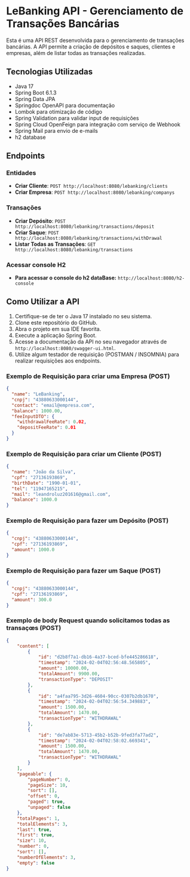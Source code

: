 # LeBanking API - Gerenciamento de Transações Bancárias

Esta é uma API REST desenvolvida para o gerenciamento de transações bancárias.  A API permite a criação de depósitos e saques,  clientes e empresas, além de listar todas as transações realizadas.

## Tecnologias Utilizadas

- Java 17
- Spring Boot 6.1.3
- Spring Data JPA
- Springdoc OpenAPI para documentação
- Lombok para otimização de código
- Spring Validation para validar input de requisições
- Spring Cloud OpenFeign para integração com serviço de Webhook
- Spring Mail para envio de e-mails
- h2 database

## Endpoints

### Entidades

- **Criar Cliente**: `POST http://localhost:8080/lebanking/clients`
- **Criar Empresa**: `POST http://localhost:8080/lebanking/companys`

### Transações

- **Criar Depósito**: `POST http://localhost:8080/lebanking/transactions/deposit`
- **Criar Saque**: `POST http://localhost:8080/lebanking/transactions/withDrawal`
- **Listar Todas as Transações**: `GET http://localhost:8080/lebanking/transactions`

### Acessar console H2

- **Para acessar o console do h2 dataBase:** `http://localhost:8080/h2-console`

## Como Utilizar a API

1. Certifique-se de ter o Java 17 instalado no seu sistema.
2. Clone este repositório do GitHub.
3. Abra o projeto em sua IDE favorita.
5. Execute a aplicação Spring Boot.
6. Acesse a documentação da API no seu navegador através de `http://localhost:8080/swagger-ui.html`.
7. Utilize algum testador de requisição (POSTMAN / INSOMNIA) para realizar requisições aos endpoints.


### Exemplo de Requisição para criar uma Empresa (POST)

```json
{
  "name": "LeBanking",
  "cnpj": "43880633000144",
  "contact": "email@empresa.com",
  "balance": 1000.00,
  "feeInputDTO": {
    "withdrawalFeeRate": 0.02,
    "depositFeeRate": 0.01
  }
}
```

### Exemplo de Requisição para criar um Cliente (POST)

```json
{
  "name": "João da Silva",
  "cpf": "27136193869",
  "birthDate": "1990-01-01",
  "tel": "11947165215",
  "mail": "leandroluz201616@gmail.com",
  "balance": 1000.0
}
```

### Exemplo de Requisição para fazer um Depósito (POST)

```json
{
  "cnpj": "43880633000144",
  "cpf": "27136193869",
  "amount": 1000.0
}
```

### Exemplo de Requisição para fazer um Saque (POST)

```json
{
  "cnpj": "43880633000144",
  "cpf": "27136193869",
  "amount": 300.0
}
```

### Exemplo de body Request quando solicitamos todas as transaçœs (POST)

```json
{
    "content": [
        {
            "id": "d2b8f7a1-db16-4a37-bced-bfe445286618",
            "timestamp": "2024-02-04T02:56:48.565805",
            "amount": 10000.00,
            "totalAmount": 9900.00,
            "transactionType": "DEPOSIT"
        },
        {
            "id": "a4faa795-3d26-4604-90cc-0307b2db1670",
            "timestamp": "2024-02-04T02:56:54.349883",
            "amount": 1500.00,
            "totalAmount": 1470.00,
            "transactionType": "WITHDRAWAL"
        },
        {
            "id": "de7ab83e-5713-45b2-b52b-9fed3fa77ad2",
            "timestamp": "2024-02-04T02:58:02.669341",
            "amount": 1500.00,
            "totalAmount": 1470.00,
            "transactionType": "WITHDRAWAL"
        }
    ],
    "pageable": {
        "pageNumber": 0,
        "pageSize": 10,
        "sort": [],
        "offset": 0,
        "paged": true,
        "unpaged": false
    },
    "totalPages": 1,
    "totalElements": 3,
    "last": true,
    "first": true,
    "size": 10,
    "number": 0,
    "sort": [],
    "numberOfElements": 3,
    "empty": false
}
```



